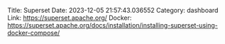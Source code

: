 Title: Superset
Date: 2023-12-05 21:57:43.036552
Category: dashboard
Link: https://superset.apache.org/
Docker: https://superset.apache.org/docs/installation/installing-superset-using-docker-compose/
